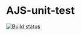 # AJS-unit-test
[![Build status](https://ci.appveyor.com/api/projects/status/m5w51agycm4h3hge?svg=true)](https://ci.appveyor.com/project/Ibragim066/unit-test-1)